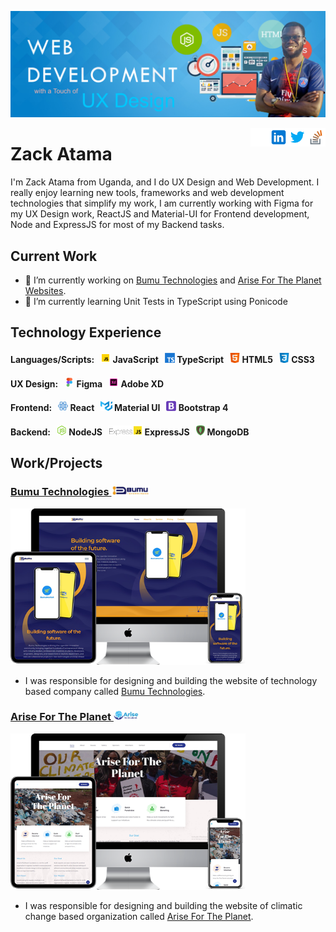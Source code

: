 ![Wed Development & UX Design](https://github.com/ZackAtama/zackatama/blob/main/assets/images/header-banner.jpg)

[<img src='https://github.com/ZackAtama/zackatama/blob/main/assets/images/stackoverflow.png' alt='stackoverflow' height='30' align="right">](https://stackoverflow.com/users/https://stackoverflow.com/users/9900080/zack-atama) [<img src='https://github.com/ZackAtama/zackatama/blob/main/assets/images/twitter.png' alt='twitter' height='30' align="right">](https://twitter.com/https://twitter.com/ZackAtama) [<img src='https://github.com/ZackAtama/zackatama/blob/main/assets/images/linkedin.png' alt='linkedin' height='30' align="right">](https://www.linkedin.com/in/https://www.linkedin.com/in/zack-atama-901326a5//) [<img src='https://github.com/ZackAtama/zackatama/blob/main/assets/images/github.png' alt='github' height='30' align="right">](https://github.com/https://github.com/ZackAtama) 

# Zack Atama
I'm Zack Atama from Uganda, and I do UX Design and Web Development. I really enjoy learning new tools, frameworks and web development technologies that simplify my work, I am currently working with Figma for my UX Design work, ReactJS and Material-UI for Frontend development, Node and ExpressJS for most of my Backend tasks.

## Current Work
- 🔭 I’m currently working on [Bumu Technologies](https://bumutechnologies.com/) and [Arise For The Planet Websites](http://arisefortheplanet.org/). 
- 🌱 I’m currently learning Unit Tests in TypeScript using Ponicode

## Technology Experience
#### Languages/Scripts: &nbsp; <img src='https://github.com/ZackAtama/zackatama/blob/main/assets/images/javascript.gif' alt='JavaScript' height='16'> JavaScript &nbsp; <img src='https://github.com/ZackAtama/zackatama/blob/main/assets/images/typescript.png' alt='TypeScript' height='16'> TypeScript &nbsp; <img src='https://github.com/ZackAtama/zackatama/blob/main/assets/images/html5.png' alt='HTML5' height='16'> HTML5 &nbsp; <img src='https://github.com/ZackAtama/zackatama/blob/main/assets/images/css3.png' alt='CSS3' height='16'> CSS3

#### UX Design: &nbsp; <img src='https://github.com/ZackAtama/zackatama/blob/main/assets/images/figma.gif' alt='Figma' height='16'> Figma &nbsp; <img src='https://github.com/ZackAtama/zackatama/blob/main/assets/images/adobe-xd.gif' alt='Adobe XD' height='16'> Adobe XD

#### Frontend: &nbsp; <img src='https://github.com/ZackAtama/zackatama/blob/main/assets/images/react.gif' alt='React' height='16'> React &nbsp; <img src='https://github.com/ZackAtama/zackatama/blob/main/assets/images/material-ui.png' alt='Material UI' height='16'> Material UI &nbsp; <img src='https://github.com/ZackAtama/zackatama/blob/main/assets/images/bootstrap.png' alt='Bootstrap 4' height='16'> Bootstrap 4

#### Backend: &nbsp; <img src='https://github.com/ZackAtama/zackatama/blob/main/assets/images/node.png' alt='NodeJS' height='16'> NodeJS &nbsp; <img src='https://github.com/ZackAtama/zackatama/blob/main/assets/images/express.png' alt='ExpressJS' height='16'> ExpressJS &nbsp; <img src='https://github.com/ZackAtama/zackatama/blob/main/assets/images/mongodb.png' alt='MongoDB' height='16'> MongoDB

## Work/Projects
### [Bumu Technologies <img src='https://github.com/ZackAtama/zackatama/blob/main/assets/images/bumu.jpg' alt='Bumu Technologies' height='16'>](https://bumutechnologies.com/)
[<img src='https://github.com/ZackAtama/zackatama/blob/main/assets/images/bumu-tech.png' alt='Bumu Technologies' height='250'>](https://bumutechnologies.com/)
- I was responsible for designing and building the website of technology based company called [Bumu Technologies](https://bumutechnologies.com/).

### [Arise For The Planet <img src='https://github.com/ZackAtama/zackatama/blob/main/assets/images/aftp.jpg' alt='Arise For The Planet' height='16'>](http://arisefortheplanet.org/)
[<img src='https://github.com/ZackAtama/zackatama/blob/main/assets/images/arisefortheplanet.png' alt='Arise For The Planet' height='250'>](http://arisefortheplanet.org/)
- I was responsible for designing and building the website of climatic change based organization called [Arise For The Planet](http://arisefortheplanet.org/).

